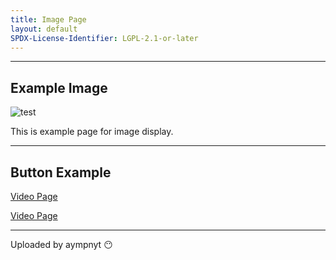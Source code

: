 ```yaml
---
title: Image Page
layout: default
SPDX-License-Identifier: LGPL-2.1-or-later
---
```


---

## Example Image

<div class="container">
  <img src="https://media.discordapp.net/attachments/1074079942792462478/1082014257161457774/20230306_025643.jpg" alt="test" />
</div>

This is example page for image display.

---

## Button Example

<a href="../video/" class="button" role="button">
  Video Page
</a>

[Video Page](video.md)

---

Uploaded by aympnyt 😶
